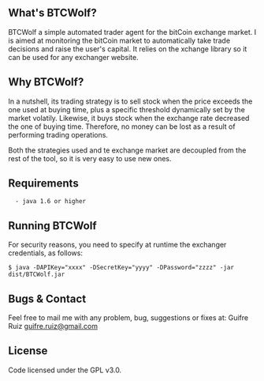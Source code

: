 What's BTCWolf?
-------------
BTCWolf a simple automated trader agent for the bitCoin exchange market. I is aimed at monitoring the bitCoin market to automatically take trade decisions and raise the user's capital. It relies on the xchange library so it can be used for any exchanger website.


Why BTCWolf?
-------------
In a nutshell, its trading strategy is to sell stock when the price exceeds the one used at buying time, plus a specific threshold dynamically set by the market volatily. Likewise, it buys stock when the exchange rate decreased the one of buying time. Therefore, no money can be lost as a result of performing trading operations.

Both the strategies used and te exchange market are decoupled from the rest of the tool, so it is very easy to use new ones.

Requirements
------------
      - java 1.6 or higher


Running BTCWolf
---------------------
For security reasons, you need to specify at runtime the exchanger credentials, as follows:

    $ java -DAPIKey="xxxx" -DSecretKey="yyyy" -DPassword="zzzz" -jar dist/BTCWolf.jar


Bugs & Contact
--------------
Feel free to mail me with any problem, bug, suggestions or fixes at:
Guifre Ruiz <guifre.ruiz@gmail.com>


License
-------
Code licensed under the GPL v3.0.
